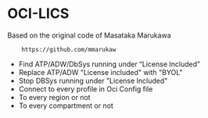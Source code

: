 # OCI-LICS


Based on the original code of Masataka Marukawa
	
		https://github.com/mmarukaw

- Find ATP/ADW/DbSys running under “License Included” 
- Replace ATP/ADW "License included" with "BYOL"
- Stop DBSys running under "License Included"
- Connect to every profile in Oci Config file
- To every region or not
- To every compartment or not